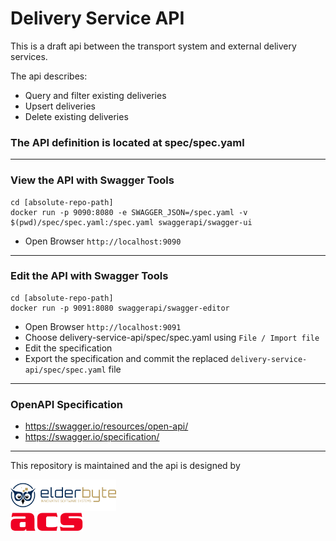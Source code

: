 # Delivery Service API

This is a draft api between the transport system  and external delivery services.  

The api describes: 

- Query and filter existing deliveries 
- Upsert deliveries
- Delete existing deliveries


### The API definition is located at spec/spec.yaml

___

### View the API with Swagger Tools
```
cd [absolute-repo-path]
docker run -p 9090:8080 -e SWAGGER_JSON=/spec.yaml -v $(pwd)/spec/spec.yaml:/spec.yaml swaggerapi/swagger-ui
```
- Open Browser `http://localhost:9090`

___

### Edit the API with Swagger Tools
```
cd [absolute-repo-path]
docker run -p 9091:8080 swaggerapi/swagger-editor
```

- Open Browser `http://localhost:9091`
- Choose delivery-service-api/spec/spec.yaml using `File / Import file` 
- Edit the specification
- Export the specification and commit the replaced `delivery-service-api/spec/spec.yaml` file

___

### OpenAPI Specification
- https://swagger.io/resources/open-api/
- https://swagger.io/specification/

___

This repository is maintained and the api is designed by 

<a href="http://elderbyte.com"><img height=50px src="docs/logos/elderbyte.png"></a>  
<a href="https://www.acs-ag.com"><img height=30px src="docs/logos/acs.png"></a>